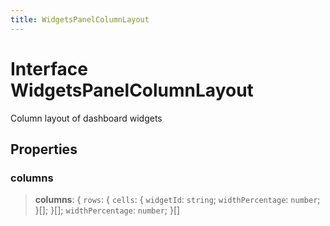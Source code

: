 ```yaml
---
title: WidgetsPanelColumnLayout
---
```


# Interface WidgetsPanelColumnLayout

Column layout of dashboard widgets

## Properties

### columns

> **columns**: \{
  `rows`: \{
    `cells`: \{
      `widgetId`: `string`;
      `widthPercentage`: `number`;
    }[];
  }[];
  `widthPercentage`: `number`;
 }[]
